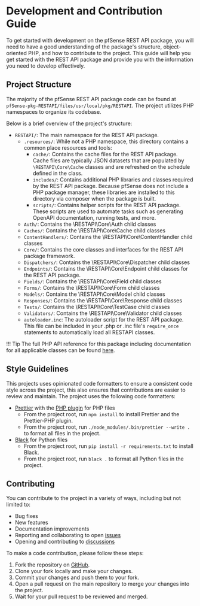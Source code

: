 # Development and Contribution Guide

To get started with development on the pfSense REST API package, you will need to have a good understanding of the
package's structure, object-oriented PHP, and how to contribute to the project. This guide will help you get started
with the REST API package and provide you with the information you need to develop effectively.

## Project Structure

The majority of the pfSense REST API package code can be found at `pfSense-pkg-RESTAPI/files/usr/local/pkg/RESTAPI`.
The project utilizes PHP namespaces to organize its codebase.

Below is a brief overview of the project's structure:

- `RESTAPI/`: The main namespace for the REST API package.
  - `.resources/`: While not a PHP namespace, this directory contains a common place resources and tools:
    - `cache/`: Contains the cache files for the REST API package. Cache files are typically JSON datasets that are
      populated by `\RESTAPI\Core\Cache` classes and are refreshed on the schedule defined in the class.
    - `includes/`: Contains additional PHP libraries and classes required by the REST API package. Because pfSense does
      not include a PHP package manager, these libraries are installed to this directory via composer when the package
      is built.
    - `scripts/`: Contains helper scripts for the REST API package. These scripts are used to automate tasks such as
      generating OpenAPI documentation, running tests, and more.
  - `Auth/`: Contains the \RESTAPI\Core\Auth child classes
  - `Caches/`: Contains the \RESTAPI\Core\Cache child classes
  - `ContentHandlers/`: Contains the \RESTAPI\Core\ContentHandler child classes
  - `Core/`: Contains the core classes and interfaces for the REST API package framework.
  - `Dispatchers/`: Contains the \RESTAPI\Core\Dispatcher child classes
  - `Endpoints/`: Contains the \RESTAPI\Core\Endpoint child classes for the REST API package.
  - `Fields/`: Contains the \RESTAPI\Core\Field child classes
  - `Forms/`: Contains the \RESTAPI\Core\Form child classes
  - `Models/`: Contains the \RESTAPI\Core\Model child classes
  - `Responses/`: Contains the \RESTAPI\Core\Response child classes
  - `Tests/`: Contains the \RESTAPI\Core\TestCase child classes
  - `Validators/`: Contains the \RESTAPI\Core\Validator child classes
  - `autoloader.inc`: The autoloader script for the REST API package. This file can be included in your .php or .inc
    file's `require_once` statements to automatically load all RESTAPI classes.

!!! Tip
The full PHP API reference for this package including documentation for all applicable classes can be
found [here](https://pfrest.org/php_reference/).

## Style Guidelines

This projects uses opinionated code formatters to ensure a consistent code style across the project, this also ensures
that contributions are easier to review and maintain. The project uses the following code formatters:

- [Prettier](https://prettier.io) with the [PHP plugin](https://github.com/prettier/plugin-php) for PHP files
  - From the project root, run `npm install` to install Prettier and the Prettier-PHP plugin.
  - From the project root, run `./node_modules/.bin/prettier --write .` to format all files in the project.
- [Black](https://black.readthedocs.io/en/stable/) for Python files
  - From the project root, run `pip install -r requirements.txt` to install Black.
  - From the project root, run `black .` to format all Python files in the project.

## Contributing

You can contribute to the project in a variety of ways, including but not limited to:

- Bug fixes
- New features
- Documentation improvements
- Reporting and collaborating to open [issues](https://github.com/jaredhendrickson13/pfsense-api/issues)
- Opening and contributing to [discussions](https://github.com/jaredhendrickson13/pfsense-api/discussions)

To make a code contribution, please follow these steps:

1. Fork the repository on [GitHub](https://github.com/jaredhendrickson13/pfsense-api).
2. Clone your fork locally and make your changes.
3. Commit your changes and push them to your fork.
4. Open a pull request on the main repository to merge your changes into the project.
5. Wait for your pull request to be reviewed and merged.
